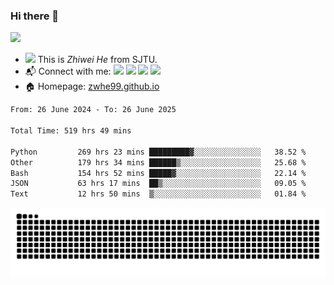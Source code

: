 ### Hi there 👋 

![](https://komarev.com/ghpvc/?username=zwhe99)
- <img src="https://media.giphy.com/media/mcsPU3SkKrYDdW3aAU/giphy.gif" width="20"> This is *Zhiwei He* from SJTU.
- :mailbox_with_mail: Connect with me: <a href = "mailto:hezw.tkcw@gmail.com"><img src="https://img.shields.io/badge/-hezw.tkcw@gmail.com-red?style=flat&logo=gmail&logoColor=white" target="_blank"></a> <a href = "mailto:zwhe.cs@sjtu.edu.cn"><img src="https://img.shields.io/badge/-zwhe.cs@sjtu.edu.cn-%23333?style=flat&logo=gmail&logoColor=white" target="_blank"></a> <a href = "https://twitter.com/zwhe99"><img src="https://img.shields.io/badge/-Twitter @zwhe99-%234a99e9?style=flat&logo=twitter&logoColor=white" target="_blank"></a> <a href = "https://www.zhihu.com/people/hbenmazi-8"><img src="https://img.shields.io/badge/-%E7%9F%A5%E4%B9%8E-%232f6be0" target="_blank"></a>
- 🏠 Homepage: [zwhe99.github.io](https://zwhe99.github.io/)
<!--START_SECTION:waka-->

```txt
From: 26 June 2024 - To: 26 June 2025

Total Time: 519 hrs 49 mins

Python         269 hrs 23 mins █████████▓░░░░░░░░░░░░░░░   38.52 %
Other          179 hrs 34 mins ██████▒░░░░░░░░░░░░░░░░░░   25.68 %
Bash           154 hrs 52 mins █████▓░░░░░░░░░░░░░░░░░░░   22.14 %
JSON           63 hrs 17 mins  ██▒░░░░░░░░░░░░░░░░░░░░░░   09.05 %
Text           12 hrs 50 mins  ▒░░░░░░░░░░░░░░░░░░░░░░░░   01.84 %
```

<!--END_SECTION:waka-->
<picture>
  <source
    media="(prefers-color-scheme: dark)"
    srcset="https://raw.githubusercontent.com/zwhe99/zwhe99/output/github-contribution-grid-snake-dark.svg"
  />
  <source
    media="(prefers-color-scheme: light)"
    srcset="https://raw.githubusercontent.com/zwhe99/zwhe99/output/github-contribution-grid-snake.svg"
  />
  <img
    alt="github contribution grid snake animation"
    src="https://raw.githubusercontent.com/zwhe99/zwhe99/output/github-contribution-grid-snake.svg"
  />
</picture>
